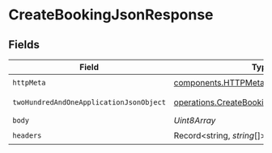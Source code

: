 # CreateBookingJsonResponse


## Fields

| Field                                                                                                | Type                                                                                                 | Required                                                                                             | Description                                                                                          |
| ---------------------------------------------------------------------------------------------------- | ---------------------------------------------------------------------------------------------------- | ---------------------------------------------------------------------------------------------------- | ---------------------------------------------------------------------------------------------------- |
| `httpMeta`                                                                                           | [components.HTTPMetadata](../../models/components/httpmetadata.md)                                   | :heavy_check_mark:                                                                                   | N/A                                                                                                  |
| `twoHundredAndOneApplicationJsonObject`                                                              | [operations.CreateBookingJsonResponseBody](../../models/operations/createbookingjsonresponsebody.md) | :heavy_minus_sign:                                                                                   | Booking successful                                                                                   |
| `body`                                                                                               | *Uint8Array*                                                                                         | :heavy_minus_sign:                                                                                   | N/A                                                                                                  |
| `headers`                                                                                            | Record<string, *string*[]>                                                                           | :heavy_check_mark:                                                                                   | N/A                                                                                                  |